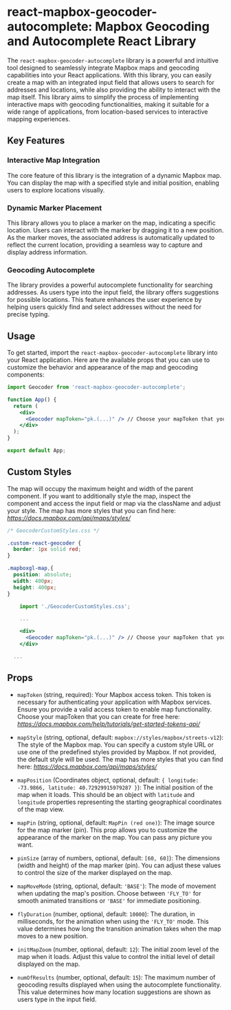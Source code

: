 # react-mapbox-geocoder-autocomplete: Mapbox Geocoding and Autocomplete React Library

The `react-mapbox-geocoder-autocomplete` library is a powerful and intuitive tool designed to seamlessly integrate Mapbox maps and geocoding capabilities into your React applications. With this library, you can easily create a map with an integrated input field that allows users to search for addresses and locations, while also providing the ability to interact with the map itself. This library aims to simplify the process of implementing interactive maps with geocoding functionalities, making it suitable for a wide range of applications, from location-based services to interactive mapping experiences.

## Key Features

### Interactive Map Integration
The core feature of this library is the integration of a dynamic Mapbox map. You can display the map with a specified style and initial position, enabling users to explore locations visually.
### Dynamic Marker Placement
This library allows you to place a marker on the map, indicating a specific location. Users can interact with the marker by dragging it to a new position. As the marker moves, the associated address is automatically updated to reflect the current location, providing a seamless way to capture and display address information.

### Geocoding Autocomplete
The library provides a powerful autocomplete functionality for searching addresses. As users type into the input field, the library offers suggestions for possible locations. This feature enhances the user experience by helping users quickly find and select addresses without the need for precise typing.

## Usage

To get started, import the `react-mapbox-geocoder-autocomplete` library into your React application. Here are the available props that you can use to customize the behavior and appearance of the map and geocoding components:

```jsx
import Geocoder from 'react-mapbox-geocoder-autocomplete';

function App() {
  return (
    <div>
      <Geocoder mapToken="pk.(...)" /> // Choose your mapToken that you can create for free here: _https://docs.mapbox.com/help/tutorials/get-started-tokens-api/_
    </div>
  );
}

export default App;
```

## Custom Styles
The map will occupy the maximum height and width of the parent component. If you want to additionally style the map, inspect the component and access the input field or map via the className and adjust your style.
The map has more styles that you can find here: _https://docs.mapbox.com/api/maps/styles/_

```css
/* GeocoderCustomStyles.css */

.custom-react-geocoder {
  border: 1px solid red;
}

.mapboxgl-map,{
  position: absolute;
  width: 400px;
  height: 400px;
}
```

```jsx
    import './GeocoderCustomStyles.css';

    ...

    <div>
      <Geocoder mapToken="pk.(...)" /> // Choose your mapToken that you can create for free here: _https://docs.mapbox.com/help/tutorials/get-started-tokens-api/_
    </div>

  ...
```

## Props
- `mapToken` (string, required):
  Your Mapbox access token. This token is necessary for authenticating your application with Mapbox services. Ensure you provide a valid access token to enable map functionality.
  Choose your mapToken that you can create for free here: _https://docs.mapbox.com/help/tutorials/get-started-tokens-api/_

- `mapStyle` (string, optional, default: `mapbox://styles/mapbox/streets-v12`):
  The style of the Mapbox map. You can specify a custom style URL or use one of the predefined styles provided by Mapbox. If not provided, the default style will be used.
  The map has more styles that you can find here: _https://docs.mapbox.com/api/maps/styles/_

- `mapPosition` (Coordinates object, optional, default: `{ longitude: -73.9866, latitude: 40.72929915979287 }`):
  The initial position of the map when it loads. This should be an object with `latitude` and `longitude` properties representing the starting geographical coordinates of the map view.

- `mapPin` (string, optional, default: `MapPin (red one)`):
  The image source for the map marker (pin). This prop allows you to customize the appearance of the marker on the map.
  You can pass any picture you want.

- `pinSize` (array of numbers, optional, default: `[60, 60]`):
  The dimensions (width and height) of the map marker (pin). You can adjust these values to control the size of the marker displayed on the map.

- `mapMoveMode` (string, optional, default: `'BASE'`):
  The mode of movement when updating the map's position. Choose between `'FLY_TO'` for smooth animated transitions or `'BASE'` for immediate positioning.

- `flyDuration` (number, optional, default: `10000`):
  The duration, in milliseconds, for the animation when using the `'FLY_TO'` mode. This value determines how long the transition animation takes when the map moves to a new position.

- `initMapZoom` (number, optional, default: `12`):
  The initial zoom level of the map when it loads. Adjust this value to control the initial level of detail displayed on the map.

- `numOfResults` (number, optional, default: `15`):
  The maximum number of geocoding results displayed when using the autocomplete functionality. This value determines how many location suggestions are shown as users type in the input field.
